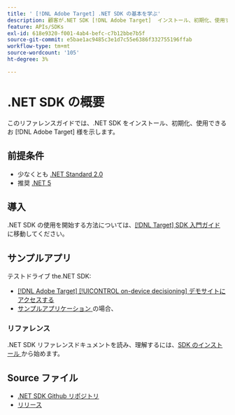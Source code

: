 ```yaml
---
title: ' [!DNL Adobe Target] .NET SDK の基本を学ぶ'
description: 顧客が.NET SDK [!DNL Adobe Target]  インストール、初期化、使用する方法について説明します。
feature: APIs/SDKs
exl-id: 618e9320-f001-4ab4-befc-c7b12bbe7b5f
source-git-commit: e5bae1ac9485c3e1d7c55e6386f332755196ffab
workflow-type: tm+mt
source-wordcount: '105'
ht-degree: 3%

---
```


# .NET SDK の概要

このリファレンスガイドでは、.NET SDK をインストール、初期化、使用できるお [!DNL Adobe Target] 様を示します。

## 前提条件

* 少なくとも [.NET Standard 2.0](https://github.com/dotnet/standard/blob/v2.1.0/docs/versions/netstandard2.0.md)
* 推奨 [.NET 5](https://github.com/dotnet/core/blob/main/release-notes/5.0/README.md)

## 導入

.NET SDK の使用を開始する方法については、[[!DNL Target] SDK 入門ガイド ](../sdk-guides/getting-started/getting-started.md) に移動してください。

## サンプルアプリ

テストドライブ the.NET SDK:

* [[!DNL Adobe Target] [!UICONTROL on-device decisioning] デモサイトにアクセスする ](https://github.com/adobe/on-device-decisioning-demo-site)
* [ サンプルアプリケーション ](../sdk-guides/sample-apps/sample-apps.md) の場合、

### リファレンス

.NET SDK リファレンスドキュメントを読み、理解するには、[SDK のインストール ](install-sdk.md) から始めます。

## Source ファイル

* [.NET SDK Github リポジトリ ](https://github.com/adobe/target-dotnet-sdk)
* [ リリース ](https://github.com/adobe/target-dotnet-sdk/releases)
